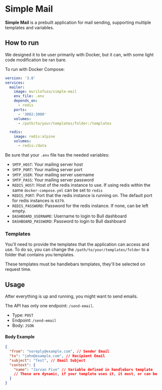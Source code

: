 # Simple Mail

**Simple Mail** is a prebuilt application for mail sending, supporting multiple templates and variables.

## How to run
We designed it to be user primarily with Docker, but it can, with some light code modification be ran bare.

To run with Docker Compose:
```yaml
version: '3.8'
services:
  mailer:
    image: murilofuza/simple-mail
    env_file: .env
    depends_on:
      - redis
    ports:
      - '3002:3000'
    volumes:
      - /path/to/your/templates/folder:/templates

  redis:
    image: redis:alpine
    volumes:
      - redis:/data
```

Be sure that your `.env` file has the needed variables:
- `SMTP_HOST`: Your mailing server host
- `SMTP_PORT`: Your mailing server port
- `SMTP_USER`: Your mailing server username
- `SMTP_PASS`: Your mailing server password
- `REDIS_HOST`: Host of the redis instance to use. If using redis within the same `docker-compose.yml` can be set to `redis`
- `REDIS_PORT`: Port that the redis instance is running on. The default port for redis instances is `6379`.
- `REDIS_PASSWORD`: Password for the redis instance. If none, can be left empty.
- `DASHBOARD_USERNAME`: Username to login to Bull dashboard
- `DASHBOARD_PASSWORD`: Password to login to Bull dashboard

### Templates
You'll need to provide the templates that the application can access and use. To do so, you can change the `/path/to/your/templates/folder` to a folder that contains you templates.

These templates must be handlebars templates, they'll be selected on request time.

## Usage
After everything is up and running, you might want to send emails.

The API has only one endpoint: `/send-email`.
- Type: `POST`
- Endpoint: `/send-email`
- Body: `JSON`

#### Body Example
```json
{
  "from": "noreply@example.com", // Sender Email
  "to": "john@example.com", // Recipient Email
  "subject": "Test", // Email Subject
  "context": {
    "name": "Jarvan Five" // Variable defined in handlebars template
    // These are dynamic, if your template uses it, it must, or can be passed through here.
  }
}
```

